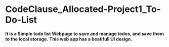 # CodeClause_Allocated-Project1_To-Do-List

**It is a Simple todo list Webpage to save and manage todos, and save them to the local storage.**
**This web app has a beatifull UI design.**
